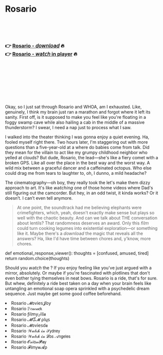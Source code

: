 <h1>Rosario</h1>

<br><br><br>

<h3>👉 <a href="https://Matts-unanexiz1988.github.io/gqwmtapvoj/">Rosario - 𝘥𝘰𝘸𝘯𝘭𝘰𝘢𝘥</a> 🔥<br>
👉 <a href="https://Matts-unanexiz1988.github.io/gqwmtapvoj/">Rosario - 𝘸𝘢𝘵𝘤𝘩 in player</a> 🔥
</h3>



<br><br><br><br><br><br><br>


Okay, so I just sat through Rosario and WHOA, am I exhausted. Like, genuinely, I think my brain just ran a marathon and forgot where it left its sanity. First off, is it supposed to make you feel like you're floating in a foggy swamp cave while also hailing a cab in the middle of a massive thunderstorm? I swear, I need a nap just to process what I saw.

I walked into the theater thinking I was gonna enjoy a quiet evening. Ha, fooled myself right there. Two hours later, I'm staggering out with more questions than a five-year-old at a where do babies come from talk. Did they mean for the villain to act like my grumpy childhood neighbor who yelled at clouds? But dude, Rosario, the lead—she's like a fiery comet with a broken GPS. Like all over the place in the best way and the worst way. A wild mix between a graceful dancer and a caffeinated octopus. Who else could drag me from tears to laughter to, oh, I dunno, a mild headache?

The cinematography—oh boy, they really took the let's make them dizzy approach to art. It's like 𝘸𝘢𝘵𝘤𝘩𝘪𝘯𝘨 one of those home videos where Dad's still figuring out the camcorder. But hey, in an odd twist, it kinda works? Or it doesn’t. I can’t even tell anymore.

> At one point, the soundtrack had me believing elephants were crimefighters, which, yeah, doesn't exactly make sense but plays so well with the chaotic beauty. And can we talk about THE conversation about lentils? That randomness deserves an award. Only this 𝘧𝘪𝘭𝘮 could turn cooking legumes into existential exploration—or something like it. Maybe there's a 𝘥𝘰𝘸𝘯𝘭𝘰𝘢𝘥 the   magic that reveals all the answers? Ha, like I'd have time between chores and, y'know, more chores.

def emotional_response_viewer():
    thoughts = [confused, amused, tired]
    return random.choice(thoughts)

Should you 𝘸𝘢𝘵𝘤𝘩 the  ? If you enjoy feeling like you've just argued with a mirror, absolutely. Or maybe if you're fascinated with plotlines that don't even bother tying themselves in neat bows. Rosario is a ride, that's for sure. But whew, definitely a ride best taken on a day when your brain feels like untangling an emotional soap opera sprinkled with a psychedelic dream sequence. Just maybe get some good coffee beforehand.

<li>Rosario 𝓜𝗈ν𝗂𝖾𝗌𝓙𝗈𝗒</li>
<li>Rosario 𝙿𝑒𝒶𝒸𝓸𝐜𝗄</li>
<li>Rosario ƒ𝗂𝗅𝗆𝗒𝓏𝗂𝗅𝗅𝖆</li>
<li>Rosario 𝓜Ɠ𝓜 ρ𝗅ų𝗌</li>
<li>Rosario 𝓜𝗈ν𝗂𝖾𝗌ԁ𝖆</li>
<li>Rosario 𝒲𝒶𝓉𝒸𝒽 𝒾𝓃 𝒮𝗒𝖽𝗇𝖾𝗒</li>
<li>Rosario 𝒲𝒶𝓉𝒸𝒽 𝒾𝓃 𝓛𝗈𝗌 𝒜𝗇𝗀𝖾𝗅𝖾𝗌</li>
<li>Rosario 𝓞𝓃𝗂𝗈𝓃𝓟𝗅𝖆𝗒</li>
<li>Rosario 𝓕𝗂𝗅𝗆𝗒𝗐𝓐ρ</li>
